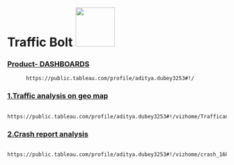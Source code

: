 # Traffic Bolt     <img src=“https://github.com/Ps-budd/Traffic-Bolt/blob/master/Images/traffic-main.png” width=90>



 
### [Product- DASHBOARDS](https://public.tableau.com/profile/aditya.dubey3253#!/)
```angular2
      https://public.tableau.com/profile/aditya.dubey3253#!/
```
### [1.Traffic analysis on geo map](https://public.tableau.com/profile/aditya.dubey3253#!/vizhome/Trafficanalysisongeomap/Dashboard1)
```angular2
    https://public.tableau.com/profile/aditya.dubey3253#!/vizhome/Trafficanalysisongeomap/Dashboard1
```

### [2.Crash report analysis](https://public.tableau.com/profile/aditya.dubey3253#!/vizhome/crash_16033013839220/Dashboard2)
```angular2
    https://public.tableau.com/profile/aditya.dubey3253#!/vizhome/crash_16033013839220/Dashboard2
```

